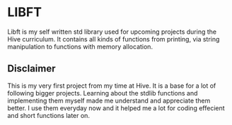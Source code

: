# LIBFT

Libft is my self written std library used for upcoming projects during the Hive curriculum. It contains all kinds of functions from printing, via string manipulation to functions with memory allocation.

## Disclaimer

This is my very first project from my time at Hive. It is a base for a lot of following bigger projects. Learning about the stdlib functions and implementing them myself made me understand and appreciate them better. I use them everyday now and it helped me a lot for coding effecient and short functions later on.
